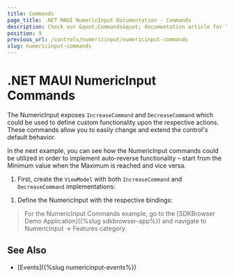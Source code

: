 ```yaml
---
title: Commands
page_title: .NET MAUI NumericInput Documentation - Commands
description: Check our &quot;Commands&quot; documentation article for Telerik NumericInput for .NET MAUI control
position: 9
previous_url: /controls/numericinput/numericinput-commands
slug: numericinput-commands
---
```


# .NET MAUI NumericInput Commands

The NumericInput exposes `IncreaseCommand` and `DecreaseCommand` which could be used to define custom functionality upon the respective actions. These commands allow you to easily change and extend the control's default behavior.

In the next example, you can see how the NumericInput commands could be utilized in order to implement auto-reverse functionality – start from the Minimum value when the Maximum is reached and vice versa.

1. First, create the `ViewModel` with both `IncreaseCommand` and `DecreaseCommand` implementations:

 <snippet id='numericinput-features-commands-viewmodel' />

1. Define the NumericInput with the respective bindings:

 <snippet id='numericinput-features-commands' />

> For the NumericInput Commands example, go to the [SDKBrowser Demo Application]({%slug sdkbrowser-app%}) and navigate to NumericInput -> Features category.


## See Also

- [Events]({%slug numericinput-events%})
